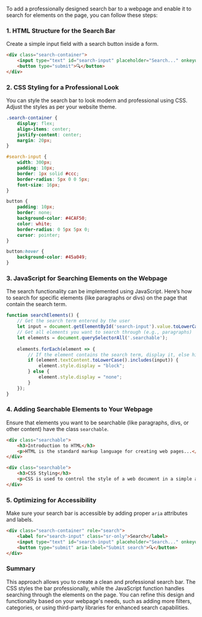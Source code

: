 To add a professionally designed search bar to a webpage and enable it to search for elements on the page, you can follow these steps:

### 1. **HTML Structure for the Search Bar**
Create a simple input field with a search button inside a form.

```html
<div class="search-container">
    <input type="text" id="search-input" placeholder="Search..." onkeyup="searchElements()">
    <button type="submit">🔍</button>
</div>
```

### 2. **CSS Styling for a Professional Look**
You can style the search bar to look modern and professional using CSS. Adjust the styles as per your website theme.

```css
.search-container {
    display: flex;
    align-items: center;
    justify-content: center;
    margin: 20px;
}

#search-input {
    width: 300px;
    padding: 10px;
    border: 1px solid #ccc;
    border-radius: 5px 0 0 5px;
    font-size: 16px;
}

button {
    padding: 10px;
    border: none;
    background-color: #4CAF50;
    color: white;
    border-radius: 0 5px 5px 0;
    cursor: pointer;
}

button:hover {
    background-color: #45a049;
}
```

### 3. **JavaScript for Searching Elements on the Webpage**
The search functionality can be implemented using JavaScript. Here’s how to search for specific elements (like paragraphs or divs) on the page that contain the search term.

```javascript
function searchElements() {
    // Get the search term entered by the user
    let input = document.getElementById('search-input').value.toLowerCase();
    // Get all elements you want to search through (e.g., paragraphs)
    let elements = document.querySelectorAll('.searchable');
    
    elements.forEach(element => {
        // If the element contains the search term, display it, else hide it
        if (element.textContent.toLowerCase().includes(input)) {
            element.style.display = "block";
        } else {
            element.style.display = "none";
        }
    });
}
```

### 4. **Adding Searchable Elements to Your Webpage**
Ensure that elements you want to be searchable (like paragraphs, divs, or other content) have the class `searchable`.

```html
<div class="searchable">
    <h3>Introduction to HTML</h3>
    <p>HTML is the standard markup language for creating web pages...</p>
</div>

<div class="searchable">
    <h3>CSS Styling</h3>
    <p>CSS is used to control the style of a web document in a simple and easy way...</p>
</div>
```

### 5. **Optimizing for Accessibility**
Make sure your search bar is accessible by adding proper `aria` attributes and labels.

```html
<div class="search-container" role="search">
    <label for="search-input" class="sr-only">Search</label>
    <input type="text" id="search-input" placeholder="Search..." onkeyup="searchElements()" aria-label="Search for content">
    <button type="submit" aria-label="Submit search">🔍</button>
</div>
```

### Summary
This approach allows you to create a clean and professional search bar. The CSS styles the bar professionally, while the JavaScript function handles searching through the elements on the page. You can refine this design and functionality based on your webpage's needs, such as adding more filters, categories, or using third-party libraries for enhanced search capabilities.